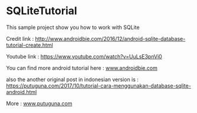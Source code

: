 # SQLiteTutorial
This sample project show you how to work with SQLite 

Credit link : http://www.androidbie.com/2016/12/android-sqlite-database-tutorial-create.html 

Youtube link : https://www.youtube.com/watch?v=UuLsE3pnVi0

You can find more android tutorial here : www.androidbie.com

also the another original post in indonesian version is : https://putuguna.com/2017/10/tutorial-cara-menggunakan-database-sqlite-android.html

More : www.putuguna.com
